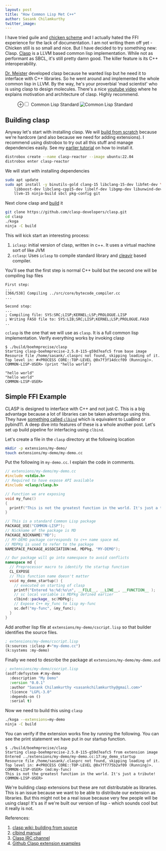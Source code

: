 ```yaml
---
layout: post
title: "How Common Lisp Met C++"
author: Sasank Chilamkurthy
twitter_image: 
---
```


I have tried guile and [chicken scheme](https://chsasank.com/chicken-scheme-ffi-tutorial.html) and I actually hated the FFI experience for the lack of documentation. I am not writing them off yet - Chicken still is so small and nice. But I have decided to try something new: Clasp. [Clasp](https://clasp-developers.github.io/) is a LLVM based common lisp implementation. While not as performant as SBCL, it's still pretty damn good. The killer feature is its C++ interoperability.

[Dr. Meister](https://drmeister.wordpress.com/about/) developed clasp because he wanted lisp but he need it to interface with C++ libraries. So he went around and implemented the whole common lisp in LLVM. By the way, he's your proverbial 'mad scientist' who is using clasp to design molecules. There's a nice [youtube video](https://www.youtube.com/watch?v=8X69_42Mj-g) where he explains motivation and architecture of clasp. Highly recommend.

<figure>
<label for="mn-fig-1" class="margin-toggle">⊕</label><input type="checkbox" id="mn-fig-1" class="margin-toggle">
<span class="marginnote">Common Lisp Standard</span>
<img src="https://m.media-amazon.com/images/I/81mhPQ6C-yL._AC_UF1000,1000_QL80_.jpg" alt="Common Lisp Standard">
</figure>

## Building clasp

Anyway let's start with installing clasp. We will [build from scratch](https://github.com/clasp-developers/clasp/wiki/Building-and-Installing-from-Source) because we're hardcore (and also because we need for adding extensions). I recommend using distrobox to try out all this stuff and manage dependencies easily. See my [earlier tutorial](https://chsasank.com/intel-arc-gpu-driver-oneapi-installation.html) on how to install it.

```bash
distrobox create --name clasp-reactor --image ubuntu:22.04
distrobox enter clasp-reactor
```

We will start with installing dependencies

```bash
sudo apt update
sudo apt install -y binutils-gold clang-15 libclang-15-dev libfmt-dev \
    libboost-dev libclang-cpp15-dev libelf-dev libgmp-dev libunwind-dev \
    llvm-15 ninja-build sbcl pkg-config git
```

Next clone clasp and [build](https://github.com/clasp-developers/clasp/wiki/Building-and-Installing-from-Source) it

```bash
git clone https://github.com/clasp-developers/clasp.git
cd clasp
./koga
ninja -C build
```

This will kick start an interesting process:
1. `iclasp`: initial version of clasp, written in c++. It uses a virtual machine sort of like JVM
2. `cclasp`: Uses `iclasp` to compile standard library and [cleavir](https://github.com/s-expressionists/Cleavir) based compiler.

You'll see that the first step is normal C++ build but the second one will be compiling lisp files

```
First step:
...
[366/538] Compiling ../src/core/bytecode_compiler.cc 
...

Second step:
...
; Compiling file: SYS:SRC;LISP;KERNEL;LSP;PROLOGUE.LISP
; Writing FASO file to: SYS:LIB;SRC;LISP;KERNEL;LSP;PROLOGUE.FASO
..
```

`cclasp` is the one that we will use as `clasp`. It is a full common lisp implementation. Verify everything works by invoking clasp

```
$ ./build/boehmprecise/clasp
Starting clasp-boehmprecise-2.5.0-115-g59d7eafc5 from base image
Resource file /home/sasank/.clasprc not found, skipping loading of it.
Top level in: #<PROCESS CORE::TOP-LEVEL @0x7f3f14dccf09 (Running)>.
COMMON-LISP-USER> (print "hello world")

"hello world" 
"hello world"
COMMON-LISP-USER>
```

## Simple FFI Example

CLASP is designed to interface with C++ and not just C. This is a big advantage because a lot of libraries can be taken advantage using this. They have [something called `clbind`](https://clasp-developers.github.io/clbind-doc.html) which is equivalent to LuaBind or pybind11. A deep dive into features of these is a whole another post. Let's set up build pipeline for interfacing using `clbind`.

Let's create a file in the `clasp` directory at the following location

```bash
mkdir -p extensions/my-demo/
touch extensions/my-demo/my-demo.cc
```

Put the following in `my-demo.cc`. I explain the code in comments.

```c++
// extensions/my-demo/my-demo.cc
#include <stdio.h>
// Required to have expose API available
#include <clasp/clasp.h>

// Function we are exposing
void my_func()
{
  printf("This is not the greatest function in the world. It's just a tribute!\n");
}

// This is a standard Common Lisp package
PACKAGE_USE("COMMON-LISP");
// Nickname of the package is MD
PACKAGE_NICKNAME("MD");
// MY-DEMO package corresponds to c++ name space md.
// MDPKg is used to refer to the package
NAMESPACE_PACKAGE_ASSOCIATION(md, MDPkg, "MY-DEMO");

// Our package will go into namespace to avoid conflicts
namespace md {
  // Preprocessor macro to identify the startup function
  CL_EXPOSE
  // This function name doesn't matter
  void my_demo_startup() {
    // executed on starting of clasp
    printf("Entered %s:%d:%s\n", __FILE__, __LINE__, __FUNCTION__ );
    // sc local variable is MDPkg defined earlier
    clbind::package_ sc(MDPkg);
    // Expose C++ my_func to lisp my-func
    sc.def("my-func", &my_func);
  }
}
```

Add another lisp file at `extensions/my-demo/cscript.lisp` so that builder identifies the source files.

```commonlisp
; extensions/my-demo/cscript.lisp
(k:sources :iclasp #~"my-demo.cc")
(k:systems :my-demo)
```

Finally we need to describe the package at `extensions/my-demo/my-demo.asd`

```commonlisp
; extensions/my-demo/cscript.lisp
(asdf:defsystem #:my-demo
  :description "My Demo"
  :version "0.0.1"
  :author "Sasank Chilamkurthy <sasankchilamkurthy@gmail.com>"
  :licence "LGPL-3.0"
  :depends-on ()
  :serial t)

```

Now we need to build this using `clasp`

```bash
./koga --extensions=my-demo
ninja -C build
```

You can verify if the extension works fine by running the following. You can see the print statement we have put in our startup function.

```
$ ./build/boehmprecise/clasp
Starting clasp-boehmprecise-2.5.0-115-g59d7eafc5 from extension image
Entered ../extensions/my-demo/my-demo.cc:17:my_demo_startup
Resource file /home/sasank/.clasprc not found, skipping loading of it.
Top level in: #<PROCESS CORE::TOP-LEVEL @0x7ff775b2af09 (Running)>.
COMMON-LISP-USER> (md:my-func)
This is not the greatest function in the world. It's just a tribute!
COMMON-LISP-USER>
```

We're building clasp extensions but these are not distributable as libraries. This is an issue because we want to be able to distribute our extension as libraries. But this might not be a real issue because very few people will be using clasp! It's as if we're built our version of lisp - which sounds cool but it really is not.

References:
1. [clasp wiki: building from source](https://github.com/clasp-developers/clasp/wiki/Building-and-Installing-from-Source)
2. [clbind manual](https://clasp-developers.github.io/clbind-doc.html)
3. [Clasp IRC channel](https://irclog.tymoon.eu/libera/%23clasp?from=1708435499)
4. [Github Clasp extension examples](https://github.com/clasp-developers/demo-clasp-cxx-interoperation)